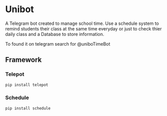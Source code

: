 # Unibot

A Telegram bot created to manage school time. Use a schedule system to remind students their class at the same time everyday or just to check thier daily class and a Database to store information.

To found it on telegram search for @uniboTimeBot 

## Framework

### Telepot

```bash
pip install telepot
```
### Schedule 

```bash
pip install schedule
```
